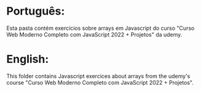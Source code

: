 # Português:
Esta pasta contém exercícios sobre arrays em Javascript do curso "Curso Web Moderno Completo com JavaScript 2022 + Projetos" da udemy.

# English:

This folder contains Javascript exercices about arrays from the udemy's course "Curso Web Moderno Completo com JavaScript 2022 + Projetos".
